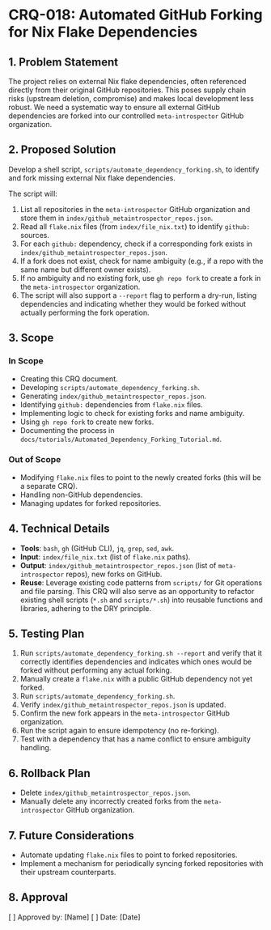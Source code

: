 # CRQ-018: Automated GitHub Forking for Nix Flake Dependencies

## 1. Problem Statement

The project relies on external Nix flake dependencies, often referenced directly from their original GitHub repositories. This poses supply chain risks (upstream deletion, compromise) and makes local development less robust. We need a systematic way to ensure all external GitHub dependencies are forked into our controlled `meta-introspector` GitHub organization.

## 2. Proposed Solution

Develop a shell script, `scripts/automate_dependency_forking.sh`, to identify and fork missing external Nix flake dependencies.

The script will:
1.  List all repositories in the `meta-introspector` GitHub organization and store them in `index/github_metaintrospector_repos.json`.
2.  Read all `flake.nix` files (from `index/file_nix.txt`) to identify `github:` sources.
3.  For each `github:` dependency, check if a corresponding fork exists in `index/github_metaintrospector_repos.json`.
4.  If a fork does not exist, check for name ambiguity (e.g., if a repo with the same name but different owner exists).
5.  If no ambiguity and no existing fork, use `gh repo fork` to create a fork in the `meta-introspector` organization.
6.  The script will also support a `--report` flag to perform a dry-run, listing dependencies and indicating whether they would be forked without actually performing the fork operation.

## 3. Scope

### In Scope
*   Creating this CRQ document.
*   Developing `scripts/automate_dependency_forking.sh`.
*   Generating `index/github_metaintrospector_repos.json`.
*   Identifying `github:` dependencies from `flake.nix` files.
*   Implementing logic to check for existing forks and name ambiguity.
*   Using `gh repo fork` to create new forks.
*   Documenting the process in `docs/tutorials/Automated_Dependency_Forking_Tutorial.md`.

### Out of Scope
*   Modifying `flake.nix` files to point to the newly created forks (this will be a separate CRQ).
*   Handling non-GitHub dependencies.
*   Managing updates for forked repositories.

## 4. Technical Details

*   **Tools**: `bash`, `gh` (GitHub CLI), `jq`, `grep`, `sed`, `awk`.
*   **Input**: `index/file_nix.txt` (list of `flake.nix` paths).
*   **Output**: `index/github_metaintrospector_repos.json` (list of `meta-introspector` repos), new forks on GitHub.
*   **Reuse**: Leverage existing code patterns from `scripts/` for Git operations and file parsing. This CRQ will also serve as an opportunity to refactor existing shell scripts (`*.sh` and `scripts/*.sh`) into reusable functions and libraries, adhering to the DRY principle.

## 5. Testing Plan

1.  Run `scripts/automate_dependency_forking.sh --report` and verify that it correctly identifies dependencies and indicates which ones would be forked without performing any actual forking.
2.  Manually create a `flake.nix` with a public GitHub dependency not yet forked.
3.  Run `scripts/automate_dependency_forking.sh`.
4.  Verify `index/github_metaintrospector_repos.json` is updated.
5.  Confirm the new fork appears in the `meta-introspector` GitHub organization.
6.  Run the script again to ensure idempotency (no re-forking).
7.  Test with a dependency that has a name conflict to ensure ambiguity handling.

## 6. Rollback Plan

*   Delete `index/github_metaintrospector_repos.json`.
*   Manually delete any incorrectly created forks from the `meta-introspector` GitHub organization.

## 7. Future Considerations

*   Automate updating `flake.nix` files to point to forked repositories.
*   Implement a mechanism for periodically syncing forked repositories with their upstream counterparts.

## 8. Approval

[ ] Approved by: [Name]
[ ] Date: [Date]

